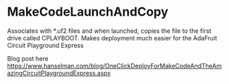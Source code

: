 # MakeCodeLaunchAndCopy
Associates with *.uf2 files and when launched, copies the file to the first drive called CPLAYBOOT. Makes deployment much easier for the AdaFruit Circuit Playground Express

Blog post here https://www.hanselman.com/blog/OneClickDeployForMakeCodeAndTheAmazingCircuitPlaygroundExpress.aspx

